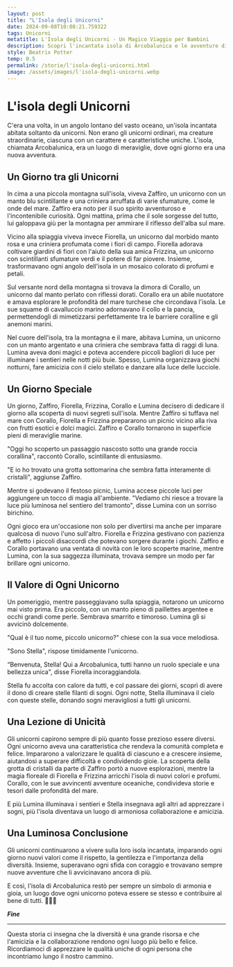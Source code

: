 ```yaml
---
layout: post
title: "L'Isola degli Unicorni"
date: 2024-09-08T10:08:21.759322
tags: Unicorni
metatitle: L'Isola degli Unicorni - Un Magico Viaggio per Bambini
description: Scopri l'incantata isola di Arcobalunica e le avventure di unicorni unici L'isola degli Unicorni
style: Beatrix Potter
temp: 0.5
permalink: /storie/l'isola-degli-unicorni.html
image: /assets/images/l'isola-degli-unicorni.webp
---
```

# L'isola degli Unicorni

C'era una volta, in un angolo lontano del vasto oceano, un'isola incantata abitata soltanto da unicorni. Non erano gli unicorni ordinari, ma creature straordinarie, ciascuna con un carattere e caratteristiche uniche. L'isola, chiamata Arcobalunica, era un luogo di meraviglie, dove ogni giorno era una nuova avventura.

## Un Giorno tra gli Unicorni

In cima a una piccola montagna sull'isola, viveva Zaffiro, un unicorno con un manto blu scintillante e una criniera arruffata di varie sfumature, come le onde del mare. Zaffiro era noto per il suo spirito avventuroso e l'incontenibile curiosità. Ogni mattina, prima che il sole sorgesse del tutto, lui galoppava giù per la montagna per ammirare il riflesso dell'alba sul mare.

Vicino alla spiaggia viveva invece Fiorella, un unicorno dal morbido manto rosa e una criniera profumata come i fiori di campo. Fiorella adorava coltivare giardini di fiori con l'aiuto della sua amica Frizzina, un unicorno con scintillanti sfumature verdi e il potere di far piovere. Insieme, trasformavano ogni angolo dell'isola in un mosaico colorato di profumi e petali.

Sul versante nord della montagna si trovava la dimora di Corallo, un unicorno dal manto perlato con riflessi dorati. Corallo era un abile nuotatore e amava esplorare le profondità del mare turchese che circondava l'isola. Le sue squame di cavalluccio marino adornavano il collo e la pancia, permettendogli di mimetizzarsi perfettamente tra le barriere coralline e gli anemoni marini.

Nel cuore dell'isola, tra la montagna e il mare, abitava Lumina, un unicorno con un manto argentato e una criniera che sembrava fatta di raggi di luna. Lumina aveva doni magici e poteva accendere piccoli bagliori di luce per illuminare i sentieri nelle notti più buie. Spesso, Lumina organizzava giochi notturni, fare amicizia con il cielo stellato e danzare alla luce delle lucciole.

## Un Giorno Speciale

Un giorno, Zaffiro, Fiorella, Frizzina, Corallo e Lumina decisero di dedicare il giorno alla scoperta di nuovi segreti sull'isola. Mentre Zaffiro si tuffava nel mare con Corallo, Fiorella e Frizzina prepararono un picnic vicino alla riva con frutti esotici e dolci magici. Zaffiro e Corallo tornarono in superficie pieni di meraviglie marine.

"Oggi ho scoperto un passaggio nascosto sotto una grande roccia corallina", raccontò Corallo, scintillante di entusiasmo.

"E io ho trovato una grotta sottomarina che sembra fatta interamente di cristalli", aggiunse Zaffiro.

Mentre si godevano il festoso picnic, Lumina accese piccole luci per aggiungere un tocco di magia all'ambiente. "Vediamo chi riesce a trovare la luce più luminosa nel sentiero del tramonto", disse Lumina con un sorriso birichino.

Ogni gioco era un'occasione non solo per divertirsi ma anche per imparare qualcosa di nuovo l'uno sull'altro. Fiorella e Frizzina gestivano con pazienza e affetto i piccoli disaccordi che potevano sorgere durante i giochi. Zaffiro e Corallo portavano una ventata di novità con le loro scoperte marine, mentre Lumina, con la sua saggezza illuminata, trovava sempre un modo per far brillare ogni unicorno.

## Il Valore di Ogni Unicorno

Un pomeriggio, mentre passeggiavano sulla spiaggia, notarono un unicorno mai visto prima. Era piccolo, con un manto pieno di paillettes argentee e occhi grandi come perle. Sembrava smarrito e timoroso. Lumina gli si avvicinò dolcemente.

"Qual è il tuo nome, piccolo unicorno?" chiese con la sua voce melodiosa.

"Sono Stella", rispose timidamente l'unicorno.

“Benvenuta, Stella! Qui a Arcobalunica, tutti hanno un ruolo speciale e una bellezza unica", disse Fiorella incoraggiandola.

Stella fu accolta con calore da tutti, e col passare dei giorni, scoprì di avere il dono di creare stelle filanti di sogni. Ogni notte, Stella illuminava il cielo con queste stelle, donando sogni meravigliosi a tutti gli unicorni.

## Una Lezione di Unicità

Gli unicorni capirono sempre di più quanto fosse prezioso essere diversi. Ogni unicorno aveva una caratteristica che rendeva la comunità completa e felice. Impararono a valorizzare le qualità di ciascuno e a crescere insieme, aiutandosi a superare difficoltà e condividendo gioie. La scoperta della grotta di cristalli da parte di Zaffiro portò a nuove esplorazioni, mentre la magia floreale di Fiorella e Frizzina arricchì l'isola di nuovi colori e profumi. Corallo, con le sue avvincenti avventure oceaniche, condivideva storie e tesori dalle profondità del mare.

E più Lumina illuminava i sentieri e Stella insegnava agli altri ad apprezzare i sogni, più l'isola diventava un luogo di armoniosa collaborazione e amicizia.

## Una Luminosa Conclusione

Gli unicorni continuarono a vivere sulla loro isola incantata, imparando ogni giorno nuovi valori come il rispetto, la gentilezza e l'importanza della diversità. Insieme, superavano ogni sfida con coraggio e trovavano sempre nuove avventure che li avvicinavano ancora di più.

E così, l'isola di Arcobalunica restò per sempre un simbolo di armonia e gioia, un luogo dove ogni unicorno poteva essere se stesso e contribuire al bene di tutti. 🎉🦄🌈

**_Fine_**

---

Questa storia ci insegna che la diversità è una grande risorsa e che l'amicizia e la collaborazione rendono ogni luogo più bello e felice. Ricordiamoci di apprezzare le qualità uniche di ogni persona che incontriamo lungo il nostro cammino.

        